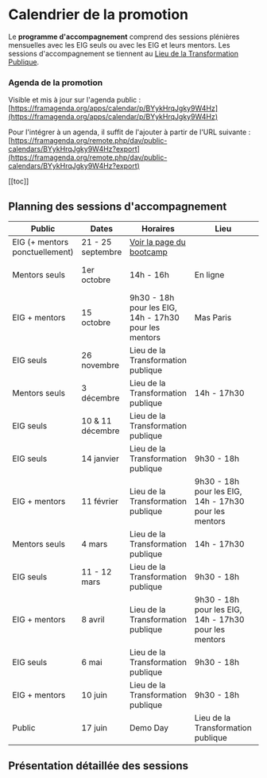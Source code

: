 # Calendrier de la promotion

Le **programme d'accompagnement** comprend des sessions plénières mensuelles avec les EIG seuls ou avec les EIG et leurs mentors.
Les sessions d'accompagnement se tiennent au [Lieu de la Transformation Publique](https://www.modernisation.gouv.fr/nos-actions/le-lieu-de-la-transformation-publique).


### Agenda de la promotion

Visible et mis à jour sur l'agenda public : [https://framagenda.org/apps/calendar/p/BYykHrqJgky9W4Hz](https://framagenda.org/apps/calendar/p/BYykHrqJgky9W4Hz)

Pour l'intégrer à un agenda, il suffit de l'ajouter à partir de l'URL suivante : [https://framagenda.org/remote.php/dav/public-calendars/BYykHrqJgky9W4Hz?export](https://framagenda.org/remote.php/dav/public-calendars/BYykHrqJgky9W4Hz?export)

[[toc]]



## Planning des sessions d'accompagnement

| Public | Dates | Horaires | Lieu | Thématique |
| -------- | -------- | -------- | -------- | -------- |
| EIG (+ mentors ponctuellement)     | 21 - 25 septembre     | [Voir la page du bootcamp](bootcamp.md)     |  |  |
| Mentors seuls    | 1er octobre    | 14h - 16h    | En ligne | Point sur le premier mois des EIG |
| EIG + mentors    | 15 octobre    | 9h30 - 18h pour les EIG, 14h - 17h30 pour les mentors    | Mas Paris | Faire des revues de projet |
| EIG seuls     | 26 novembre     | Lieu de la Transformation publique     |  |  |
| Mentors seuls     | 3 décembre     | Lieu de la Transformation publique      | 14h - 17h30 |  |
| EIG seuls    | 10 & 11 décembre     | Lieu de la Transformation publique      |  | Séminaire de deux jours |
| EIG seuls     | 14 janvier     | Lieu de la Transformation publique      | 9h30 - 18h |  |
| EIG + mentors     | 11 février     | Lieu de la Transformation publique      | 9h30 - 18h pour les EIG, 14h - 17h30 pour les mentors | Démo day interne intermédiaire |
| Mentors seuls     | 4 mars     | Lieu de la Transformation publique      | 14h - 17h30 |  |
| EIG seuls     | 11 - 12 mars     | Lieu de la Transformation publique      | 9h30 - 18h | |
| EIG + mentors     | 8 avril     | Lieu de la Transformation publique      | 9h30 - 18h pour les EIG, 14h - 17h30 pour les mentors |  |
| EIG seuls     | 6 mai    | Lieu de la Transformation publique      | 9h30 - 18h |  |
|EIG + mentors | 10 juin | Lieu de la Transformation publique | 9h30 - 18h | |
|Public | 17 juin | Demo Day | Lieu de la Transformation publique | | |

## Présentation détaillée des sessions



